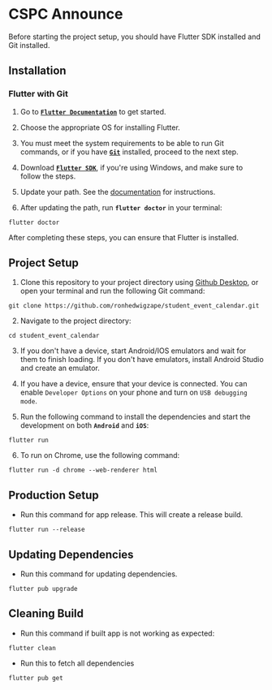 # CSPC Announce

Before starting the project setup, you should have Flutter SDK installed and Git installed. 

## Installation

### Flutter with Git

1. Go to [**`Flutter Documentation`**](https://docs.flutter.dev/get-started/install) to get started.
   
2. Choose the appropriate OS for installing Flutter.

3. You must meet the system requirements to be able to run Git commands, or if you have [**`Git`**](https://git-scm.com/download/win) installed, proceed to the next step.

4. Download [**`Flutter SDK`**](https://docs.flutter.dev/get-started/install/windows#get-the-flutter-sdk), if you're using Windows, and make sure to follow the steps.

5. Update your path. See the [documentation](https://docs.flutter.dev/get-started/install/windows#get-the-flutter-sdk) for instructions.

6. After updating the path, run **`flutter doctor`** in your terminal:

```shell
flutter doctor
```

After completing these steps, you can ensure that Flutter is installed.

## Project Setup

1. Clone this repository to your project directory using [Github Desktop](https://desktop.github.com/), or open your terminal and run the following Git command:

```shell
git clone https://github.com/ronhedwigzape/student_event_calendar.git
```

2. Navigate to the project directory:

```shell
cd student_event_calendar
```

3. If you don't have a device, start Android/IOS emulators and wait for them to finish loading. If you don't have emulators, install Android Studio and create an emulator.

4. If you have a device, ensure that your device is connected. You can enable `Developer Options` on your phone and turn on `USB debugging mode`.

5. Run the following command to install the dependencies and start the development on both **`Android`** and **`iOS`**:

```
flutter run
```

6. To run on Chrome, use the following command:

```
flutter run -d chrome --web-renderer html
``` 

## Production Setup

- Run this command for app release. This will create a release build.

```
flutter run --release
```

## Updating Dependencies

- Run this command for updating dependencies.

```
flutter pub upgrade
```

## Cleaning Build

- Run this command if built app is not working as expected:

```
flutter clean
```

- Run this to fetch all dependencies

```
flutter pub get
```
